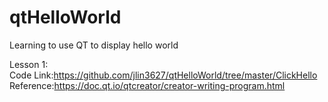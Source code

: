 # qtHelloWorld
Learning to use QT to display hello world

Lesson 1:  
Code Link:https://github.com/jlin3627/qtHelloWorld/tree/master/ClickHello
Reference:https://doc.qt.io/qtcreator/creator-writing-program.html
